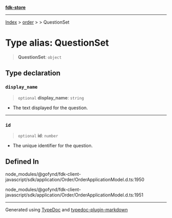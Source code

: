 [**fdk-store**](../../../README.md)
***

[Index](../../../API.md) > [order](../../README.md) > [<internal>](../README.md) > QuestionSet

# Type alias: QuestionSet

> **QuestionSet**: `object`

## Type declaration

### `display_name`

> `optional` **display\_name**: `string`

- The text displayed for the question.

***

### `id`

> `optional` **id**: `number`

- The unique identifier for the question.

## Defined In

node\_modules/@gofynd/fdk-client-javascript/sdk/application/Order/OrderApplicationModel.d.ts:1950

node\_modules/@gofynd/fdk-client-javascript/sdk/application/Order/OrderApplicationModel.d.ts:1951

***
Generated using [TypeDoc](https://typedoc.org/) and [typedoc-plugin-markdown](https://www.npmjs.com/package/typedoc-plugin-markdown)
